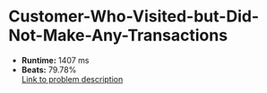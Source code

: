 # Customer-Who-Visited-but-Did-Not-Make-Any-Transactions
- **Runtime:** 1407 ms
- **Beats:** 79.78%<br>
[Link to problem description]([https://leetcode.com/problems/recyclable-and-low-fat-products/description/?envType=study-plan-v2&envId=top-sql-50](https://leetcode.com/problems/find-customer-referee?envType=study-plan-v2&envId=top-sql-50))
